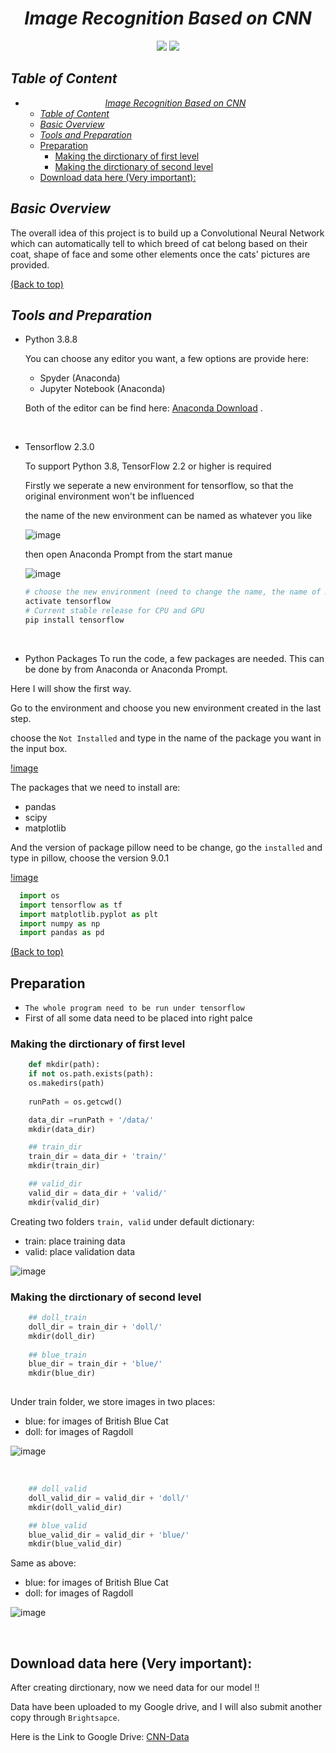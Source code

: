 # <center>_Image Recognition Based on CNN_</center>

<center><img src="https://img.shields.io/badge/python-3.8.8-blue.svg"/> <img src="https://img.shields.io/badge/tensorflow-2.3.0-green.svg"/> </center>

## _Table of Content_

- [<center>_Image Recognition Based on CNN_</center>](#centerimage-recognition-based-on-cnncenter)
  - [_Table of Content_](#table-of-content)
  - [_Basic Overview_](#basic-overview)
  - [_Tools and Preparation_](#tools-and-preparation)
  - [Preparation](#preparation)
    - [Making the dirctionary of first level](#making-the-dirctionary-of-first-level)
    - [Making the dirctionary of second level](#making-the-dirctionary-of-second-level)
  - [Download data here (Very important):](#download-data-here-very-important)


## _Basic Overview_
The overall idea of this project is to build up a Convolutional Neural Network which can automatically tell to which breed of cat belong based on their coat, shape of face and some other elements once the cats' pictures are provided.

[(Back to top)](#table-of-content)

## _Tools and Preparation_

- Python 3.8.8  

    You can choose any editor you want, a few options are provide here:
    - Spyder (Anaconda)
    - Jupyter Notebook (Anaconda)

    Both of the editor can be find here: [Anaconda Download](https://www.anaconda.com/products/distribution) .

<br />

- Tensorflow 2.3.0  

    To support Python 3.8, TensorFlow 2.2 or higher is required
    
    Firstly we seperate a new environment for tensorflow, so that the original environment won't be influenced
    
    the name of the new environment can be named as whatever you like
    
    ![image](https://github.com/ACM40960/project-LixuanLiu/blob/main/python_environment.png)
    
    
    then open Anaconda Prompt from the start manue
    
    ![image](https://github.com/ACM40960/project-LixuanLiu/blob/main/Tools_Anaconda.png)
    
        
    ```bash
    # choose the new environment (need to change the name, the name of my environment is tensorflow)
    activate tensorflow
    # Current stable release for CPU and GPU
    pip install tensorflow
    ```
    
<br />

- Python Packages
To run the code, a few packages are needed. This can be done by from Anaconda or Anaconda Prompt. 

Here I will show the first way.

Go to the environment and choose you new environment created in the last step.

choose the `Not Installed` and type in the name of the package you want in the input box.

[!image](https://github.com/ACM40960/project-LixuanLiu/blob/main/packages.png)

The packages that we need to install are:

  - pandas
  - scipy
  - matplotlib

And the version of package pillow need to be change, go the `installed` and type in pillow, choose the version 9.0.1

[!image](https://github.com/ACM40960/project-LixuanLiu/blob/main/pillow.png)

  ```python
    import os
    import tensorflow as tf
    import matplotlib.pyplot as plt
    import numpy as np
    import pandas as pd
  ```

[(Back to top)](#table-of-content)

## Preparation

- `The whole program need to be run under tensorflow`
- First of all some data need to be placed into right palce

### Making the dirctionary of first level

```python
    def mkdir(path):
    if not os.path.exists(path):
    os.makedirs(path)
    
    runPath = os.getcwd()

    data_dir =runPath + '/data/'
    mkdir(data_dir)

    ## train_dir
    train_dir = data_dir + 'train/'
    mkdir(train_dir)

    ## valid_dir
    valid_dir = data_dir + 'valid/'
    mkdir(valid_dir)
```

Creating two folders `train, valid` under default dictionary:
- train: place training data
- valid: place validation data

![image](https://github.com/ACM40960/project-LixuanLiu/blob/main/mkdir_train_valid.png)

### Making the dirctionary of second level

```python
    ## doll_train
    doll_dir = train_dir + 'doll/'
    mkdir(doll_dir)
    
    ## blue_train
    blue_dir = train_dir + 'blue/'
    mkdir(blue_dir)
    
```

Under train folder, we store images in two places:
- blue: for images of British Blue Cat
- doll: for images of Ragdoll

![image](https://github.com/ACM40960/project-LixuanLiu/blob/main/mkdir_train.png)

<br />

```python
    ## doll_valid
    doll_valid_dir = valid_dir + 'doll/'
    mkdir(doll_valid_dir)

    ## blue_valid
    blue_valid_dir = valid_dir + 'blue/'
    mkdir(blue_valid_dir)
```
    
Same as above:
- blue: for images of British Blue Cat
- doll: for images of Ragdoll   

![image](https://github.com/ACM40960/project-LixuanLiu/blob/main/mkdir_valid.png)

<br />

## Download data here (Very important):

After creating dirctionary, now we need data for our model !!

Data have been uploaded to my Google drive, and I will also submit another copy through `Brightsapce`.

Here is the Link to Google Drive: [CNN-Data](https://drive.google.com/file/d/1eUgZoiIiYIRRCsoZt_K7Y2kgBxRmGrlS/view?usp=sharing)
